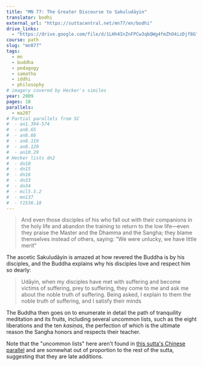 ```yaml
---
title: "MN 77: The Greater Discourse to Sakuludāyin"
translator: bodhi
external_url: "https://suttacentral.net/mn77/en/bodhi"
drive_links:
  - "https://drive.google.com/file/d/1LHh4InZnFPCw3qbQWg4fmZhO4izDjf8G"
course: path
slug: "mn077"
tags:
  - mn
  - buddha
  - pedagogy
  - samatha
  - iddhi
  - philosophy
# imagery covered by Hecker's similes
year: 2009
pages: 18
parallels:
  - ma207
# Partial parallels from SC
#  - an1.394-574
#  - an8.65
#  - an8.66
#  - an8.119
#  - an8.120
#  - an10.29
# Hecker lists dn2
#  - dn10
#  - dn15
#  - dn16
#  - dn33
#  - dn34
#  - mil5.5.2
#  - mn137
#  - t1536.18
---
```


> And even those disciples of his who fall out with their companions in the holy life and abandon the training to return to the low life—even they praise the Master and the Dhamma and the Sangha; they blame themselves instead of others, saying: "We were unlucky, we have little merit"

The ascetic Sakuludāyin is amazed at how revered the Buddha is by his disciples, and the Buddha explains why his disciples love and respect him so dearly:

> Udāyin, when my disciples have met with suffering and become victims of suffering, prey to suffering, they come to me and ask me about the noble truth of suffering. Being asked, I explain to them the noble truth of suffering, and I satisfy their minds

The Buddha then goes on to enumerate in detail the path of tranquility meditation and its fruits, including several uncommon lists, such as the eight liberations and the ten _kasiṇas_, the perfection of which is the ultimate reason the Sangha honors and respects their teacher.

Note that the "uncommon lists" here aren't found in [this sutta's Chinese parallel](/content/articles/buddhas-truly-praiseworthy-qualities_analayo) and are somewhat out of proportion to the rest of the sutta, suggesting that they are late additions.
